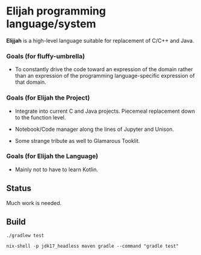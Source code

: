 # Elijah programming language/system 

**Elijjah** is a high-level language suitable for replacement of C/C++ and Java.

### Goals (for fluffy-umbrella)

* To constantly drive the code toward an expression of the domain rather than an expression of the programming
   language-specific expression of that domain.

### Goals (for Elijah the Project)

* Integrate into current C and Java projects. Piecemeal replacement down to the function level.

* Notebook/Code manager along the lines of Jupyter and Unison.

* Some strange tribute as well to Glamarous Tooklit.

### Goals (for Elijah the Language)

* Mainly not to have to learn Kotlin.

## Status

Much work is needed.

## Build

```shell
./gradlew test
```

```shell
nix-shell -p jdk17_headless maven gradle --command "gradle test"
```
